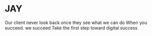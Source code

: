 # JAY
Our client never look back once they see what we can do When you succeed. we succeed Take the first step toward digital success
